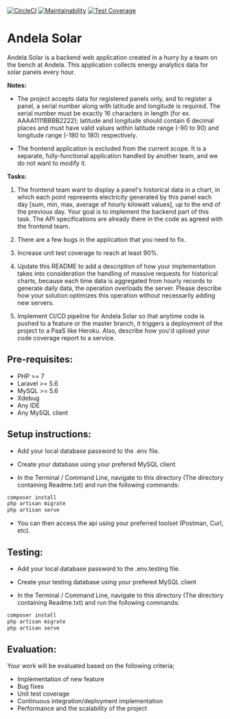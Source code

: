 [![CircleCI](https://circleci.com/gh/egimaben/andela-solar.svg?style=svg)](https://circleci.com/gh/egimaben/andela-solar)
[![Maintainability](https://api.codeclimate.com/v1/badges/9d37a7d2f957f795b19c/maintainability)](https://codeclimate.com/github/egimaben/andela-solar/maintainability)
[![Test Coverage](https://api.codeclimate.com/v1/badges/9d37a7d2f957f795b19c/test_coverage)](https://codeclimate.com/github/egimaben/andela-solar/test_coverage)
# Andela Solar

Andela Solar is a backend web application created in a hurry by a team on the bench at Andela. This application collects 
energy analytics data for solar panels every hour.

**Notes:**

- The project accepts data for registered panels only, and to register a panel, a serial number along with latitude and
longitude is required. The serial number must be exactly 16 characters in length (for ex. AAAA1111BBBB2222); latitude 
and longitude should contain 6 decimal places and must have valid values within latitude range (-90 to 90) and longitude
range (-180 to 180) respectively.

- The frontend application is excluded from the current scope. It is a separate, fully-functional application handled 
by another team, and we do not want to modify it.

**Tasks:**

1. The frontend team want to display a panel's historical data in a chart, in which each point represents electricity 
generated by this panel each day [sum, min, max, average of hourly kilowatt values], up to the end of the previous day.
Your goal is to implement the backend part of this task. The API specifications are already there in the code as agreed 
with the frontend team.

2. There are a few bugs in the application that you need to fix. 

3. Increase unit test coverage to reach at least 90%.

4. Update this README to add a description of how your implementation takes into consideration the handling of massive 
requests for historical charts, because each time data is aggregated from hourly records to generate daily data, the 
operation overloads the server. Please describe how your solution optimizes this operation without necessarily adding 
new servers.

5. Implement CI/CD pipeline for Andela Solar so that anytime code is pushed to a feature or the master branch, it triggers
a deployment of the project to a PaaS like Heroku. Also, describe how you'd upload your code coverage report to a service.

## Pre-requisites:

- PHP >= 7
- Laravel >= 5.6
- MySQL >= 5.6
- Xdebug
- Any IDE
- Any MySQL client

## Setup instructions:

- Add your local database password to the .env file.

- Create your database using your prefered MySQL client

- In the Terminal / Command Line, navigate to this directory (The directory containing Readme.txt) and run the following commands:

```bash
composer install
php artisan migrate
php artisan serve
```

- You can then access the api using your preferred toolset (Postman, Curl, etc).

## Testing:

- Add your local database password to the .env.testing file.

- Create your testing database using your prefered MySQL client

- In the Terminal / Command Line, navigate to this directory (The directory containing Readme.txt) and run the following commands:

```bash
composer install
php artisan migrate
php artisan serve
```

## Evaluation:

Your work will be evaluated based on the following criteria;

- Implementation of new feature
- Bug fixes
- Unit test coverage
- Continuous integration/deployment implementation
- Performance and the scalability of the project
